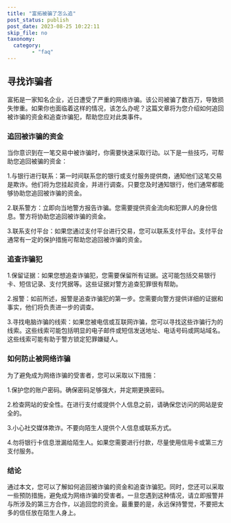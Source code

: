 ```yaml
---
title: "富拓被骗了怎么追"
post_status: publish
post_date: 2023-08-25 10:22:11
skip_file: no
taxonomy:
  category:
        - "faq"
---
```


## 寻找诈骗者

富拓是一家知名企业，近日遭受了严重的网络诈骗。该公司被骗了数百万，导致损失惨重。如果你也面临着这样的情况，该怎么办呢？这篇文章将为您介绍如何追回被诈骗的资金和追查诈骗犯，帮助您应对此类事件。

### 追回被诈骗的资金

当你意识到在一笔交易中被诈骗时，你需要快速采取行动。以下是一些技巧，可帮助您追回被骗的资金：

1.与银行进行联系：第一时间联系您的银行或支付服务提供商，通知他们这笔交易是欺诈。他们将为您挂起资金，并进行调查。只要您及时通知银行，他们通常都能够协助您追回被诈骗的资金。

2.联系警方：立即向当地警方报告诈骗。您需要提供资金流向和犯罪人的身份信息。警方将协助您追回被诈骗的资金。

3.联系支付平台：如果您通过支付平台进行交易，您可以联系支付平台。支付平台通常有一定的保护措施可帮助您追回被诈骗的资金。

### 追查诈骗犯

1.保留证据：如果您想追查诈骗犯，您需要保留所有证据。这可能包括交易银行卡、短信记录、支付凭据等。这些证据对警方追查犯罪很有帮助。

2.报警：如前所述，报警是追查诈骗犯的第一步。您需要向警方提供详细的证据和事实，他们将负责进一步的调查。

3.寻找电脑诈骗的线索：如果您被电信或互联网诈骗，您可以寻找这些诈骗行为的线索。这些线索可能包括明显的电子邮件或短信发送地址、电话号码或网站域名。这些线索可能有助于警方锁定犯罪嫌疑人。

### 如何防止被网络诈骗

为了避免成为网络诈骗的受害者，您可以采取以下措施：

1.保护您的账户密码。确保密码足够强大，并定期更换密码。

2.检查网站的安全性。在进行支付或提供个人信息之前，请确保您访问的网站是安全的。

3.小心社交媒体欺诈。不要向陌生人提供个人信息或联系方式。

4.勿将银行卡信息泄漏给陌生人。如果您需要进行付款，尽量使用信用卡或第三方支付服务。

### 结论

通过本文，您可以了解如何追回被诈骗的资金和追查诈骗犯。同时，您还可以采取一些预防措施，避免成为网络诈骗的受害者。一旦您遇到这种情况，请立即报警并与所涉及的第三方合作，以追回您的资金。最重要的是，永远保持警觉，不要把太多的信任放在陌生人身上。

